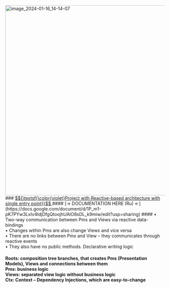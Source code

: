 <img width="600" alt="image_2024-01-16_14-14-07" src="https://github.com/user-attachments/assets/4458447a-b776-47c4-8569-cc487d2cf23a">
### <u> $${\textsf{\color{violet}Project  with  Reactive-based  architecture  with  single  entry  point}}$$ </u>
#### [-> DOCUMENTATION HERE (Ru) <-](https://docs.google.com/document/d/1P_m1-pK7PYw3LxIv4IdjDfgQtoojhUAlO8sDL_k9miw/edit?usp=sharing)
#### • Two-way communication between Pms and Views via reactive data-bindings</br>• Changes within Pm<i>s</i> are also change View<i>s</i> and vice versa</br>• There are no links between Pm<i>s</i> and View – they communicates through reactive events</br>• They also have no public methods. Declarative writing logic

#### Roots: composition tree branches, that creates Pms (Presentation Models), Views and connections between them</br>Pms: business logic</br>Views: separated view logic without business logic</br>Ctx: Context – Dependency Injections, which are easy-to-change
